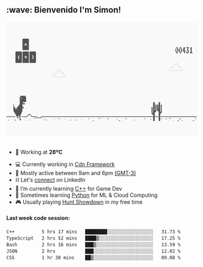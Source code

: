 <h2>:wave: <b>Bienvenido I'm Simon!&nbsp;</b></h2>

<section>
  <img src="./static/banner.gif" height=300 width=1000 >
</section>

<br>

<!--START_SECTION:weather-->
- 🥵 Working at <b>28ºC</b>
<!--END_SECTION:weather-->
- 💻 Currently working in <a href=https://github.com/snapverse/cdn-framework>Cdn Framework</a>
- 🚩 Mostly active between 9am and 6pm <a href=https://onlinealarmkur.com/world/es>(GMT-3)</a>
- ⛓️ Let's <a href=https://www.linkedin.com/in/itsimmons>connect</a> on LinkedIn
- 👴 I’m currently learning <a href=https://images3.memedroid.com/images/UPLOADED755/65f2bce6734f6.webp>C++</a> for Game Dev
- 🐍 Sometimes learning <a href=https://qph.cf2.quoracdn.net/main-qimg-4472b6229cb75bf66ab531f3ebd4f975-lq>Python</a> for ML & Cloud Computing
- 🎮 Usually playing <a href=https://www.huntshowdown.com/>Hunt Showdown</a> in my free time

<h4><b>Last week code session: </b></h4>

<!--START_SECTION:waka-->

```txt
C++          5 hrs 17 mins   ████████░░░░░░░░░░░░░░░░░   31.73 %
TypeScript   2 hrs 52 mins   ████▒░░░░░░░░░░░░░░░░░░░░   17.25 %
Bash         2 hrs 16 mins   ███▒░░░░░░░░░░░░░░░░░░░░░   13.59 %
JSON         2 hrs           ███░░░░░░░░░░░░░░░░░░░░░░   12.02 %
CSS          1 hr 30 mins    ██▒░░░░░░░░░░░░░░░░░░░░░░   09.08 %
```

<!--END_SECTION:waka-->

